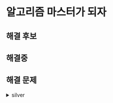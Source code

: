 # 알고리즘 마스터가 되자

## 해결 후보
## 해결중
## 해결 문제
<details markdown="1">
    <summary>silver</summary>
    <p><a href="https://www.acmicpc.net/problem/1929">B1929</a> [24/11/14] (실패)</p>
</details>